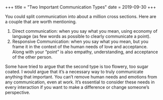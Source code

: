 +++
title = "Two Important Communication Types"
date = 2019-09-30
+++

You could split communication into about a million cross sections. Here are a couple that are worth mentioning. 

  1. Direct communication: when you say what you mean, using economy of language (as few words as possible to clearly communicate a point). 
  2. Responsive Communication: when you say what you mean, but you frame it in the context of the human needs of love and acceptance. Along with your “point” is also empathy, understanding, and acceptance of the other person. 

Some have tried to argue that the second type is too flowery, too sugar coated. I would argue that it&#8217;s a necessary way to truly communicate anything that important. You can&#8217;t remove human needs and emotions from any communication, even at work. It&#8217;s essential to consider these needs in every interaction if you want to make a difference or change someone&#8217;s perspective.